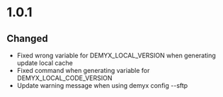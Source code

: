 # 1.0.1
## Changed
- Fixed wrong variable for DEMYX_LOCAL_VERSION when generating update local cache
- Fixed command when generating variable for DEMYX_LOCAL_CODE_VERSION
- Update warning message when using demyx config <app> --sftp
